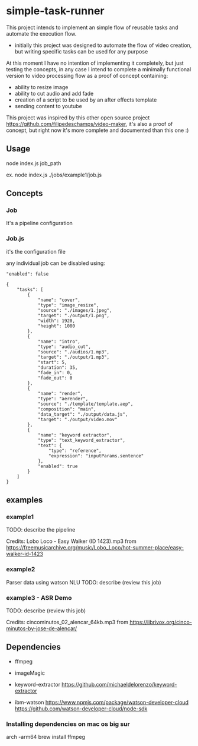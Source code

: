 # simple-task-runner
This project intends to implement an simple flow of reusable tasks and automate the execution flow.

- initially this project was designed to automate the flow of video creation, but writing specific tasks can be used for any purpose

At this moment I have no intention of implementing it completely, but just testing the concepts, in any case I intend to complete a minimally functional version to video processing flow as a proof of concept containing:
- ability to resize image
- ability to cut audio and add fade
- creation of a script to be used by an after effects template
- sending content to youtube

This project was inspired by this other open source project https://github.com/filipedeschamps/video-maker, it's also a proof of concept, but right now it's more complete and documented than this one :)

## Usage

node index.js job_path

ex. node index.js ./jobs/example1/job.js

## Concepts

### Job

It's a pipeline configuration

### Job.js

it's the configuration file

any individual job can be disabled using:
```
"enabled": false
```


```
{
    "tasks": [
        {
            "name": "cover",
            "type": "image_resize",
            "source": "./images/1.jpeg",
            "target": "./output/1.png",
            "width": 1920,
            "height": 1080
        },
        {
            "name": "intro",
            "type": "audio_cut",
            "source": "./audios/1.mp3",
            "target": "./output/1.mp3",
            "start": 5,
            "duration": 35,
            "fade_in": 0,
            "fade_out": 0
        },
        {
            "name": "render",
            "type": "aerender",
            "source": "./template/template.aep",
            "composition": "main",
            "data_target": "./output/data.js",
            "target": "./output/video.mov"
        },
        {
            "name": "keyword extractor",
            "type": "text_keyword_extractor",
            "text": {
                "type": "reference",
                "expression": "inputParams.sentence"
            },
            "enabled": true
        }
    ]
}
```

## examples

### example1

TODO: describe the pipeline

Credits:
Lobo Loco - Easy Walker (ID 1423).mp3 from https://freemusicarchive.org/music/Lobo_Loco/hot-summer-place/easy-walker-id-1423

### example2

Parser data using watson NLU
TODO: describe (review this job)

### example3 - ASR Demo

TODO: describe (review this job)

Credits: 
cincominutos_02_alencar_64kb.mp3 from https://librivox.org/cinco-minutos-by-jose-de-alencar/

## Dependencies

- ffmpeg
- imageMagic

- keyword-extractor  https://github.com/michaeldelorenzo/keyword-extractor

- ibm-watson    https://www.npmjs.com/package/watson-developer-cloud  
                https://github.com/watson-developer-cloud/node-sdk


### Installing dependencies on mac os big sur


arch -arm64 brew install ffmpeg